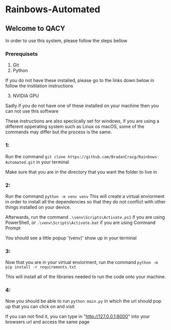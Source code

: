 # Rainbows-Automated

## Welcome to QACY
In order to use this system, please follow the steps bellow

### Prerequisets 

1. Git
2. Python

If you do not have these installed, please go to the links down below in follow the instilation instructions

3. NVIDIA GPU

Sadly if you do not have one of these installed on your machine then you can not use this software 

These instructions are also speciically set for windows, if you are using a different opperating system such as Linux os macOS, some of the commands may differ but the process is the same.

### 1:

Run the command ```git clone https://github.com/BradanCraig/Rainbows-Automated.git``` in your terminal

Make sure that you are in the directory that you want the folder to live in

### 2: 

Run the command ```python -m venv venv```
This will create a virtual enviorment in order to install all the dependencies so that they do not conflict with other things installed on your device.

Afterwards, run the command ```.\venv\Scripts\Activate.ps1``` if you are using PowerShell, or ```.\venv\Scripts\Activate.bat``` if you are using Command Prompt

You should see a little popup '(venv)' show up in your terminal

### 3:

Now that you are in your virtual enviorment, run the command ```python -m pip install -r requirements.txt```

This will install all of the libraries needed to run the code onto your machine.

### 4:

Now you should be able to run ```python main.py``` in which the url should pop up that you can click on and visit

If you can not find it, you can type in "http://127.0.0.1:8000" into your browsers url and access the same page
